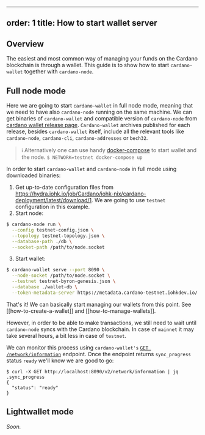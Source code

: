 

---
order: 1
title: How to start wallet server
---

## Overview
The easiest and most common way of managing your funds on the Cardano blockchain is through a wallet. This guide is to show how to start `cardano-wallet` together with `cardano-node`.

## Full node mode

Here we are going to start `cardano-wallet` in full node mode, meaning that we need to have also `cardano-node` running on the same machine. We can get binaries of `cardano-wallet` and compatible version of `cardano-node` from [cardano wallet release page](https://github.com/input-output-hk/cardano-wallet/releases). `Cardano-wallet` archives published for each release, besides `cardano-wallet` itself, include all the relevant tools like `cardano-node`, `cardano-cli`, `cardano-addresses` or `bech32`.

> :information_source: Alternatively one can use handy [docker-compose](https://github.com/input-output-hk/cardano-wallet#getting-started) to start wallet and the node.
> `$ NETWORK=testnet docker-compose up`

In order to start `cardano-wallet` and `cardano-node` in full mode using downloaded binaries:
1. Get up-to-date configuration files from https://hydra.iohk.io/job/Cardano/iohk-nix/cardano-deployment/latest/download/1. We are going to use `testnet` configuration in this example.
2. Start node:
```bash
$ cardano-node run \
  --config testnet-config.json \
  --topology testnet-topology.json \
  --database-path ./db \
  --socket-path /path/to/node.socket
```
3. Start wallet:
```bash
$ cardano-wallet serve --port 8090 \
  --node-socket /path/to/node.socket \
  --testnet testnet-byron-genesis.json \
  --database ./wallet-db \
  --token-metadata-server https://metadata.cardano-testnet.iohkdev.io/
```
That's it! We can basically start managing our wallets from this point. See [[how-to-create-a-wallet]] and [[how-to-manage-wallets]].

However, in order to be able to make transactions, we still need to wait until `cardano-node` syncs with the Cardano blockchain. In case of `mainnet` it may take several hours, a bit less in case of `testnet`.

We can monitor this process using `cardano-wallet's` [`GET /network/information`](https://input-output-hk.github.io/cardano-wallet/api/edge/#operation/getNetworkInformation) endpoint. Once the endpoint returns `sync_progress` status `ready` we'll know we are good to go:

```
$ curl -X GET http://localhost:8090/v2/network/information | jq .sync_progress
{
  "status": "ready"
}
```

## Lightwallet mode

_Soon._
